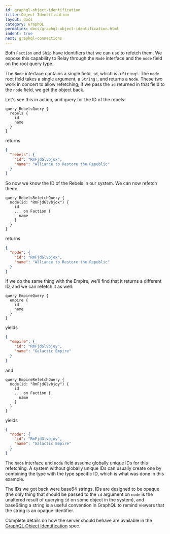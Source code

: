 ```yaml
---
id: graphql-object-identification
title: Object Identification
layout: docs
category: GraphQL
permalink: docs/graphql-object-identification.html
indent: true
next: graphql-connections
---
```


Both `Faction` and `Ship` have identifiers that we can use to refetch them. We
expose this capability to Relay through the `Node` interface and the `node`
field on the root query type.

The `Node` interface contains a single field, `id`, which is a `String!`. The
`node` root field takes a single argument, a `String!`, and returns a `Node`.
These two work in concert to allow refetching; if we pass the `id` returned in
that field to the `node` field, we get the object back.

Let's see this in action, and query for the ID of the rebels:

```
query RebelsQuery {
  rebels {
    id
    name
  }
}
```

returns

```json
{
  "rebels": {
    "id": "RmFjdGlvbjox",
    "name": "Alliance to Restore the Republic"
  }
}
```

So now we know the ID of the Rebels in our system. We can now refetch them:

```
query RebelsRefetchQuery {
  node(id: "RmFjdGlvbjox") {
    id
    ... on Faction {
      name
    }
  }
}
```

returns

```json
{
  "node": {
    "id": "RmFjdGlvbjox",
    "name": "Alliance to Restore the Republic"
  }
}
```

If we do the same thing with the Empire, we'll find that it returns a different
ID, and we can refetch it as well:

```
query EmpireQuery {
  empire {
    id
    name
  }
}
```

yields

```json
{
  "empire": {
    "id": "RmFjdGlvbjoy",
    "name": "Galactic Empire"
  }
}
```

and

```
query EmpireRefetchQuery {
  node(id: "RmFjdGlvbjoy") {
    id
    ... on Faction {
      name
    }
  }
}
```

yields

```json
{
  "node": {
    "id": "RmFjdGlvbjoy",
    "name": "Galactic Empire"
  }
}
```

The `Node` interface and `node` field assume globally unique IDs for this
refetching. A system without globally unique IDs can usually create one
by combining the type with the type specific ID, which is what was done
in this example.

The IDs we got back were base64 strings. IDs are designed to be opaque (the
only thing that should be passed to the `id` argument on `node` is the
unaltered result of querying `id` on some object in the system), and base64ing
a string is a useful convention in GraphQL to remind viewers that the string is
an opaque identifier.

Complete details on how the server should behave are
available in the
[GraphQL Object Identification](../graphql/objectidentification.htm) spec.
